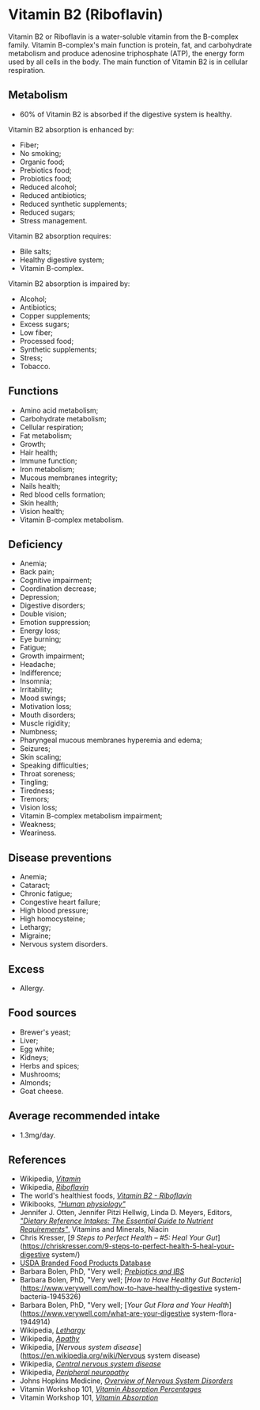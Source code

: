 # Vitamin B2 (Riboflavin)
Vitamin B2 or Riboflavin is a water-soluble vitamin from the B-complex family. Vitamin B-complex's main function is protein, fat, and carbohydrate metabolism and produce adenosine triphosphate (ATP), the energy form used by all cells in the body. The main function of Vitamin B2 is in cellular respiration.

## Metabolism
- 60% of Vitamin B2 is absorbed if the digestive system is healthy.

Vitamin B2 absorption is enhanced by:
- Fiber;
- No smoking;
- Organic food;
- Prebiotics food;
- Probiotics food;
- Reduced alcohol;
- Reduced antibiotics;
- Reduced synthetic supplements;
- Reduced sugars;
- Stress management.

Vitamin B2 absorption requires:
- Bile salts;
- Healthy digestive system;
- Vitamin B-complex.

Vitamin B2 absorption is impaired by:
- Alcohol;
- Antibiotics;
- Copper supplements;
- Excess sugars;
- Low fiber;
- Processed food;
- Synthetic supplements;
- Stress;
- Tobacco.

## Functions
- Amino acid metabolism;
- Carbohydrate metabolism;
- Cellular respiration;
- Fat metabolism;
- Growth;
- Hair health;
- Immune function;
- Iron metabolism;
- Mucous membranes integrity;
- Nails health;
- Red blood cells formation;
- Skin health;
- Vision health;
- Vitamin B-complex metabolism.

## Deficiency
- Anemia;
- Back pain;
- Cognitive impairment;
- Coordination decrease;
- Depression;
- Digestive disorders;
- Double vision;
- Emotion suppression;
- Energy loss;
- Eye burning;
- Fatigue;
- Growth impairment;
- Headache;
- Indifference;
- Insomnia;
- Irritability;
- Mood swings;
- Motivation loss;
- Mouth disorders;
- Muscle rigidity;
- Numbness;
- Pharyngeal mucous membranes hyperemia and edema;
- Seizures;
- Skin scaling;
- Speaking difficulties;
- Throat soreness;
- Tingling;
- Tiredness;
- Tremors;
- Vision loss;
- Vitamin B-complex metabolism impairment;
- Weakness;
- Weariness.

## Disease preventions
- Anemia;
- Cataract;
- Chronic fatigue;
- Congestive heart failure;
- High blood pressure;
- High homocysteine;
- Lethargy;
- Migraine;
- Nervous system disorders.

## Excess
- Allergy.

## Food sources
- Brewer's yeast;
- Liver;
- Egg white;
- Kidneys;
- Herbs and spices;
- Mushrooms;
- Almonds;
- Goat cheese.

## Average recommended intake
- 1.3mg/day.

## References
- Wikipedia, [_Vitamin_](https://en.wikipedia.org/wiki/Vitamin)
- Wikipedia, [_Riboflavin_](https://en.wikipedia.org/wiki/Riboflavin)
- The world's healthiest foods, [_Vitamin B2 - Riboflavin_](http://www.whfoods.com/genpage.php?tname=nutrient&dbid=93)
- Wikibooks, [_"Human physiology"_](https://en.Wikibooks.org/wiki/Human_Physiology/Nutrition#Vitamins)
- Jennifer J. Otten, Jennifer Pitzi Hellwig, Linda D. Meyers, Editors, [_"Dietary Reference Intakes: The Essential Guide to Nutrient Requirements"_](https://www.amazon.com/Dietary-Reference-Intakes-Essential-Requirements/dp/0309157420), Vitamins and Minerals, Niacin
- Chris Kresser, [_9 Steps to Perfect Health – #5: Heal Your Gut_](https://chriskresser.com/9-steps-to-perfect-health-5-heal-your-digestive system/)
- [USDA Branded Food Products Database](https://ndb.nal.usda.gov/ndb/nutrients/report/nutrientsfrm?max=1000&offset=0&totCount=0&nutrient1=405&nutrient2=&nutrient3=&subset=0&sort=c&measureby=g)
- Barbara Bolen, PhD, "Very well; [_Prebiotics and IBS_](https://www.verywell.com/prebiotics-and-ibs-1944748)
- Barbara Bolen, PhD, "Very well; [_How to Have Healthy Gut Bacteria_](https://www.verywell.com/how-to-have-healthy-digestive system-bacteria-1945326)
- Barbara Bolen, PhD, "Very well; [_Your Gut Flora and Your Health_](https://www.verywell.com/what-are-your-digestive system-flora-1944914)
- Wikipedia, [_Lethargy_](https://en.wikipedia.org/wiki/Lethargy)
- Wikipedia, [_Apathy_](https://en.wikipedia.org/wiki/Apathy)
- Wikipedia, [_Nervous system disease_](https://en.wikipedia.org/wiki/Nervous system disease)
- Wikipedia, [_Central nervous system disease_](https://en.wikipedia.org/wiki/Central_nervous_system_disease)
- Wikipedia, [_Peripheral neuropathy_](https://en.wikipedia.org/wiki/Peripheral_neuropathy)
- Johns Hopkins Medicine, [_Overview of Nervous System Disorders_](http://www.hopkinsmedicine.org/healthlibrary/conditions/nervous_system_disorders/overview_of_nervous_system_disorders_85,P00799/)
- Vitamin Workshop 101, [_Vitamin Absorption Percentages_](http://www.vitaminworkshop.com/vitamin-absorption/2010/5/7/vitamin-absorption-percentages.html)
- Vitamin Workshop 101, [_Vitamin Absorption_](http://www.vitaminworkshop.com/vitamin-absorption/2010/5/9/vitamin-absorption.html)